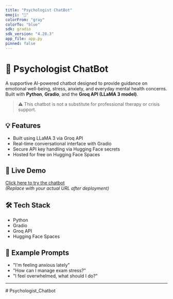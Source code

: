 ```yaml
---
title: "Psychologist ChatBot"
emoji: "🧠"
colorFrom: "gray"
colorTo: "blue"
sdk: gradio
sdk_version: "4.28.3"
app_file: app.py
pinned: false
---
```


# 🧠 Psychologist ChatBot

A supportive AI-powered chatbot designed to provide guidance on emotional well-being, stress, anxiety, and everyday mental health concerns. Built with **Python**, **Gradio**, and the **Groq API (LLaMA 3 model)**.

> ⚠️ This chatbot is not a substitute for professional therapy or crisis support.

## 💡 Features
- Built using LLaMA 3 via Groq API
- Real-time conversational interface with Gradio
- Secure API key handling via Hugging Face secrets
- Hosted for free on Hugging Face Spaces

## 🚀 Live Demo
[Click here to try the chatbot](https://Csetechy26-psychologist-chatbot.hf.space)  
*(Replace with your actual URL after deployment)*

## 🛠️ Tech Stack
- Python
- Gradio
- Groq API
- Hugging Face Spaces

## 🧪 Example Prompts
- "I'm feeling anxious lately"
- "How can I manage exam stress?"
- "I feel overwhelmed, what should I do?"


---

#   P s y c h o l o g i s t _ C h a t b o t 
 
 
